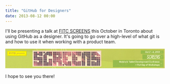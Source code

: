 ```yaml
---
title: "GitHub for Designers"
date: 2013-08-12 00:00
---
```


<import><p>I'll be presenting a talk at <a href="http://fitc.ca/screens">FITC SCREENS</a> this October in Toronto about using GitHub as a designer. It's going to go over a high-level of what git is and how to use it when working with a product team. </p>
<img src="/img/import/blog/github-for-designers/471A8B5F74844D1D9D04D3D16527B616.jpg" class="img-responsive"><p>I hope to see you there! </p></import>

<!-- more -->

